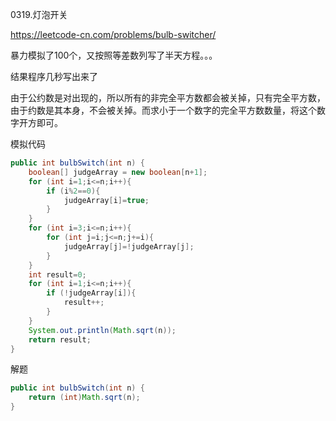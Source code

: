 0319.灯泡开关

https://leetcode-cn.com/problems/bulb-switcher/

暴力模拟了100个，又按照等差数列写了半天方程。。。

结果程序几秒写出来了



由于公约数是对出现的，所以所有的非完全平方数都会被关掉，只有完全平方数，由于约数是其本身，不会被关掉。而求小于一个数字的完全平方数数量，将这个数字开方即可。





模拟代码

```java
public int bulbSwitch(int n) {
    boolean[] judgeArray = new boolean[n+1];
    for (int i=1;i<=n;i++){
        if (i%2==0){
            judgeArray[i]=true;
        }
    }
    for (int i=3;i<=n;i++){
        for (int j=i;j<=n;j+=i){
            judgeArray[j]=!judgeArray[j];
        }
    }
    int result=0;
    for (int i=1;i<=n;i++){
        if (!judgeArray[i]){
            result++;
        }
    }
    System.out.println(Math.sqrt(n));
    return result;
}
```

解题

```java
public int bulbSwitch(int n) {
    return (int)Math.sqrt(n);
}
```